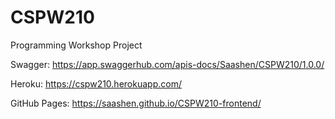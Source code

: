# CSPW210

Programming Workshop Project

Swagger: https://app.swaggerhub.com/apis-docs/Saashen/CSPW210/1.0.0/

Heroku: https://cspw210.herokuapp.com/

GitHub Pages: https://saashen.github.io/CSPW210-frontend/
